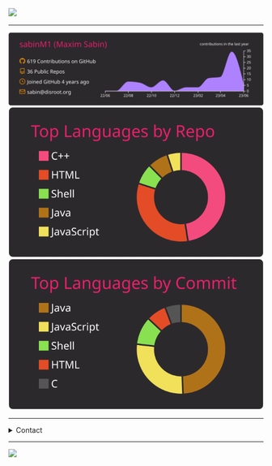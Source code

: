 <a href="https://github.com/sabinM1?tab=repositories"><img src="https://img.shields.io/badge/Pentru%20a--mi%20vedea%20toate%20proiectele-click%20aici-orange"/></a>

---

[![](https://raw.githubusercontent.com/sabinM1/sabinM1/master/profile-summary-card-output/monokai/0-profile-details.svg)](#)
[![](https://raw.githubusercontent.com/sabinM1/sabinM1/master/profile-summary-card-output/monokai/1-repos-per-language.svg)](#)
[![](https://raw.githubusercontent.com/sabinM1/sabinM1/master/profile-summary-card-output/monokai/2-most-commit-language.svg)](#)

---

<details>
  <summary>Contact</summary>
  
  ### Reddit: <a href="https://reddit.com/user/sabin_M1"><img src="https://upload.wikimedia.org/wikipedia/commons/a/aa/Snoo.svg" width="24" height="24"> u/sabin_M1</a>
  ### Email: sabin<a href="#"><img src="https://upload.wikimedia.org/wikipedia/commons/b/b0/Symbol_At.svg" width="16" height="16"></a>disroot.org
  - GPG/PGP: [keyserver.ubuntu.com](https://keyserver.ubuntu.com/pks/lookup?search=sabin%40disroot.org&fingerprint=on&op=index); [keys.openpgp.org](https://keys.openpgp.org/search?q=sabin@disroot.org)<br>
  - Fingerprint: `C9D3 B15A 8196 C659 0286 749C 6CF7 262D 2289 304B`
  <ul><li><details><summary>PGP Key</summary><pre><code>-----BEGIN PGP PUBLIC KEY BLOCK-----

xsDNBGE85w4BDACu6aBPPfxaYMMkJQhop3ZAsTtrG7mhqV810lSEpBZcq7CXarUCke/K6LYZyw89
WQeI8ijd/PWNaF2jM1gosRdlZNdE0BklnjQw8WXmvLPtkFVHY0DSMBZyt+IEzlS6wbjj43A2Oglw
ohGfP2rmvSdeLKUwzIIdf48wUPvImZKk0lN/GeeXBMQyked8PtV7X3vU8OV9l8LjJHSTb2t4FY0E
AmIBTBKe66gy0SQdU1xZM3TLR1NSB82OEvc3uEaDUxEdHntVnMhnkvF0g5vjsKIk1TyUyBIeqvoA
CxN4y7SmTsRIDgRAlIVWTXy4pDenURe6nvU<span class="hljs-regexp">/fqq89h2sP/</span><span class="hljs-number">69</span>cdu9yvKgLb5WMTh/vjVRMbJXge0s
bvSAeCQbrDi4meda<span class="hljs-regexp">/BvWxrA9lx11Z2UxP/</span>x2drx7M<span class="hljs-regexp">/TMCNy74WWyHj9Xzep6vZiXW64SESO/</span>e+tj
EoCkTm3nRcWP0z/apsnKNXXdRq01qmlJYlm56wx7A8lHnOC6w9lUtC0Sl0QzqJnE1NObt88AEQEA
Ac0ZU2FiaW4gPHNhYmluQGRpc3Jvb3Qub3JnPsLBCQQTAQgAMxYhBMnTsVqBlsZZAoZ0nGz3Ji0i
iTBLBQJhPOcPAhsDBQsJCAcCBhUICQoLAgUWAgMBAAAKCRBs9yYtIokwS9pZDACEclw8abVrAROq
RkgKH5bGn<span class="hljs-regexp">/fg7cjip+eWge8/</span>HXI/c82Mh6uvPVprDAGmlpwJ3P8P0IttEXu1V45AdVVujB8+hfvy
bWCOBNwm5kYGC0ccB2xvn<span class="hljs-regexp">/VTcmkUswgdLuHExswYu7T1bKx/</span>M4e4cOQYWW4/ZM06xBY4W6PItuqY
pkIvqUqwrU5mjXi/hAFYceUrruNCaNAkRsQMoBgmk22abllObrek63Zbdj6SXLZHzz3D2sv9Wy7n
VokzkSvzGrXz4ZbXThNeUDqZVt4dXVkMOgXhtDj9AoeuKfORDgiPJJpdBo0wuw3stU1wb/MD+qxR
UiciuY9J53iTa8kRXBwvhZnLNvrpHDaR6O85i7B47w/bSf8RiFDZwibXA+TkQ98gPunwWVmsBR6T
XWMcsBWsrA6r55bjOLEwQp2R27GMXiuOz0DXT99K9O/TTth5+S76aa5Yz3mqdUeSsQ5EZXp4y2sS
<span class="hljs-number">1</span>nAeLJPVY4IADna9LSQ87+mhqVo9ROQlVi2P+LMY3H7OwM0EYTznDwEMAM/GXC3pl5BFWOB4o4Gl
j49+sxwhnotv8v+eWz7d61gBU74X4h9GrBZhIPBNBU<span class="hljs-comment">//CQhGo49bVsA0BytPcvJGv4QCsT1Kap2Z</span>
<span class="hljs-number">4E5</span>xqa1G0wI10W0wzOzTCZ2P0f4eT1YQQmFWM5O0ZtCNkwgqQccLO5QJqz9cnEU7a1KuxAP9cKnK
qArvV5sB+SxmXIFjUPPTiW7iBMD3gbNy9zctbjd8gUPXtfduud4a83V07ZgtVdb2rpui2al1+Ocm
qjug2Cj0tfipYtVKIchWy0YoCFwhCco4i0KL/lWxRyKil1WmGWK6ho+QBwgPPsxRfjxpwXUa4pBM
aPZpjCvRMxq0QjwFV52PgGfhpJWzmYbl6o0l0Gp7T9irLz2Cee3VxKHzczm+GP6kyst2+qI1KyJO
vlMYhcTnaDT8EwOp2nIAhhpNhUCA89H9Gd2UpprlLvhSWCHq6PuaaDUfYoSxbfUF1RRYWeT+TPzO
kycOeuyygLjyhojcQjRqd60gEpVOaOhKt9rscQARAQABwsD2BBgBCAAgFiEEydOxWoGWxlkChnSc
bPcmLSKJMEsFAmE85w8CGwwACgkQbPcmLSKJMEsX5Qv8DSjsKubsOHEBfpSz5Z/DuYitmR++QR7r
<span class="hljs-regexp">/OaeTq9i4Zk28Qo/</span><span class="hljs-regexp">/4esMX5RAvz7vekqBS0tS6eMmNdCLG1cNBsYeL/</span>IYt/dRAcm9vOo9S7L4Uqv
obEmVtTM6+<span class="hljs-number">3</span>b2Ly0GY7Wx7As3CYNuJZJ9OalKOFn6R+AsV927HjOBAP9UHIINOEthV/rCt9VMh6e
<span class="hljs-number">0</span>c8g9L+VLS7SBjY8xW3605Ts5be9SyuP<span class="hljs-regexp">/f4aR7bf9OgXT0HhDNCP/</span>O6RDOiaSkI1WozvB1rP4DG+
ybkpssyysc0fu+oUiRfErOhcdMKJq6epQ4vITZGpuVxdVIqBTkxjbNTI5OA4NLFQonDTTWn5OpJx
wEQlTP/WTaTioj7H3T6EjQ7mGNkRneTXw3ZCUr6x6OgVWmvh13CznA15nMaR0e+YCVBx6T40s4FQ
pYxyNWP22fBi<span class="hljs-regexp">/ftpd3e3bZHOjHKbWkaw/</span><span class="hljs-number">39</span>qO1Ug2iRctUAK5rnwN8iB<span class="hljs-regexp">/JT/</span><span class="hljs-number">388</span>fgkN2Aia3eKu4
ItoeO70AxH/yBWRl6wZuxnhg
=<span class="hljs-number">6</span>zot
    -----END PGP PUBLIC KEY BLOCK-----</code></pre></li></ul></details>
</details>

---

[![](https://komarev.com/ghpvc/?username=sabinM1)](#) <a href="https://saythanks.io/to/sabinM1">
